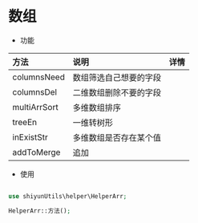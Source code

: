 
# 数组


- 功能

| 方法         | 说明                   | 详情 |
| :----------- | :--------------------- | :--- |
| columnsNeed  | 数组筛选自己想要的字段 |      |
| columnsDel   | 二维数组删除不要的字段 |      |
| multiArrSort | 多维数组排序           |      |
| treeEn       | 一维转树形             |      |
| inExistStr   | 多维数组是否存在某个值 |      |
| addToMerge   | 追加                   |      |



- 使用

```php

use shiyunUtils\helper\HelperArr;

HelperArr::方法();

```